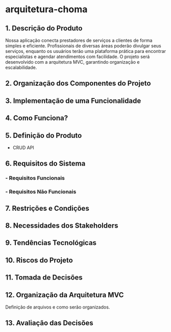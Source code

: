 # arquitetura-choma

## 1. Descrição do Produto

Nossa aplicação conecta prestadores de serviços a clientes de forma simples e eficiente. Profissionais de diversas áreas poderão divulgar seus serviços, enquanto os usuários terão uma plataforma prática para encontrar especialistas e agendar atendimentos com facilidade. O projeto será desenvolvido com a arquitetura MVC, garantindo organização e escalabilidade.

## 2. Organização dos Componentes do Projeto

## 3. Implementação de uma Funcionalidade

## 4. Como Funciona?

## 5. Definição do Produto

- CRUD API

## 6. Requisitos do Sistema

### - Requisitos Funcionais

### - Requisitos Não Funcionais

## 7. Restrições e Condições

## 8. Necessidades dos Stakeholders

## 9. Tendências Tecnológicas

## 10. Riscos do Projeto

## 11. Tomada de Decisões

## 12. Organização da Arquitetura MVC

Definição de arquivos e como serão organizados.

## 13. Avaliação das Decisões
